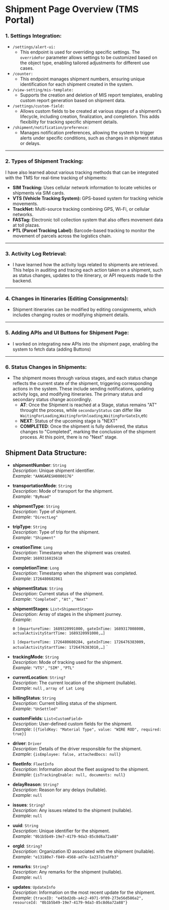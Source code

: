 # Shipment Page Overview (TMS Portal)


### 1. **Settings Integration:**
   - `/settings/alert-ui:`
     - This endpoint is used for overriding specific settings. The `overrideFor` parameter allows settings to be customized based on the object type, enabling tailored adjustments for different use cases.
   - `/counter:`
     - This endpoint manages shipment numbers, ensuring unique identification for each shipment created in the system.
   - `/view-setting/mis-template:`
     - Supports the creation and deletion of MIS report templates, enabling custom report generation based on shipment data.
   - `/settings/custom-field:`
     - Allows custom fields to be created at various stages of a shipment’s lifecycle, including creation, finalization, and completion. This adds flexibility for tracking specific shipment details.
   - `/shipment/notification/preference:`
     - Manages notification preferences, allowing the system to trigger alerts under specific conditions, such as changes in shipment status or delays.

---

### 2. **Types of Shipment Tracking:**
I have also learned about various tracking methods that can be integrated with the TMS for real-time tracking of shipments:
   - **SIM Tracking:** Uses cellular network information to locate vehicles or shipments via SIM cards.
   - **VTS (Vehicle Tracking System):** GPS-based system for tracking vehicle movements.
   - **TrackNet:** Multi-source tracking combining GPS, Wi-Fi, or cellular networks.
   - **FASTag:** Electronic toll collection system that also offers movement data at toll plazas.
   - **PTL (Parcel Tracking Label):** Barcode-based tracking to monitor the movement of parcels across the logistics chain.

---

### 3. **Activity Log Retrieval:**
   - I have learned how the activity logs related to shipments are retrieved. This helps in auditing and tracing each action taken on a shipment, such as status changes, updates to the itinerary, or API requests made to the backend.

---

### 4. **Changes in Itineraries (Editing Consignments):**
   - Shipment itineraries can be modified by editing consignments, which includes changing routes or modifying shipment details.

---

### 5. **Adding APIs and UI Buttons for Shipment Page:**
   - I worked on integrating new APIs into the shipment page, enabling the system to fetch data (adding Buttons)

---

### 6. **Status Changes in Shipments:**
   - The shipment moves through various stages, and each status change reflects the current state of the shipment, triggering corresponding actions in the system. These include sending notifications, updating activity logs, and modifying itineraries. The primary status and secondary status change accordingly.
     - **AT**: Once the Shipment is reached at a Stage, status remains "AT" throught the process, while `secondaryStatus` can differ like `WaitingForLoading`,`WaitingforUnloading`,`WaitingForGateIn`,etc 
     - **NEXT**: Status of the upcoming stage is "NEXT"
     - **COMPLETED**: Once the shipment is fully delivered, the status changes to "Completed", marking the conclusion of the shipment process. At this point, there is no "Next" stage. 


## Shipment Data Structure:

- **shipmentNumber**: `String`  
  _Description_: Unique shipment identifier.  
  _Example_: `"AANGARESH0000176"`

- **transportationMode**: `String`  
  _Description_: Mode of transport for the shipment.  
  _Example_: `"ByRoad"`

- **shipmentType**: `String`  
  _Description_: Type of shipment.  
  _Example_: `"DirectLeg"`

- **tripType**: `String`  
  _Description_: Type of trip for the shipment.  
  _Example_: `"Shipment"`

- **creationTime**: `Long`  
  _Description_: Timestamp when the shipment was created.  
  _Example_: `1689316815618`

- **completionTime**: `Long`  
  _Description_: Timestamp when the shipment was completed.  
  _Example_: `1726480682061`

- **shipmentStatus**: `String`  
  _Description_: Current status of the shipment.  
  _Example_: `"Completed"` , `"At"` , `"Next"` 

- **shipmentStages**: `List<ShipmentStage>`  
  _Description_: Array of stages in the shipment journey.  
  _Example_: 
  
  `0 [departureTime: 1689320991000, gateInTime: 1689317008000, actualActivityStartTime: 1689320991000,…]`
  
  `1 [departureTime: 1726480680284, gateInTime: 1726476383009, actualActivityStartTime: 1726476383010,…]`
`

- **trackingMode**: `String`  
  _Description_: Mode of tracking used for the shipment.  
  _Example_: `"VTS"` , `"SIM"` , `"PTL"`

- **currentLocation**: `String?`  
  _Description_: The current location of the shipment (nullable).  
  _Example_: `null` , `array of Lat Long`

- **billingStatus**: `String`  
  _Description_: Current billing status of the shipment.  
  _Example_: `"UnSettled"`

- **customFields**: `List<CustomField>`  
  _Description_: User-defined custom fields for the shipment.  
  _Example_: `[{fieldKey: "Material Type", value: "WIRE ROD", required: true}]`

- **driver**: `Driver`  
  _Description_: Details of the driver responsible for the shipment.  
  _Example_: `{isEmployee: false, attachedDocs: null}`

- **fleetInfo**: `FleetInfo`  
  _Description_: Information about the fleet assigned to the shipment.  
  _Example_: `{isTrackingEnable: null, documents: null}`

- **delayReason**: `String?`  
  _Description_: Reason for any delays (nullable).  
  _Example_: `null`

- **issues**: `String?`  
  _Description_: Any issues related to the shipment (nullable).  
  _Example_: `null`

- **uuid**: `String`  
  _Description_: Unique identifier for the shipment.  
  _Example_: `"0b1b5b49-19e7-4179-9da3-85c8d6a72a88"`

- **orgId**: `String?`  
  _Description_: Organization ID associated with the shipment (nullable).  
  _Example_: `"e13180e7-f849-4568-ad7e-1a237a1a8fb3"`

- **remarks**: `String?`  
  _Description_: Any remarks for the shipment (nullable).  
  _Example_: `null`

- **updates**: `UpdateInfo`  
  _Description_: Information on the most recent update for the shipment.  
  _Example_: `{traceID: "e45bd2db-a4c2-4971-9f09-273e56d586a2", resourceId: "0b1b5b49-19e7-4179-9da3-85c8d6a72a88"}`
